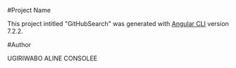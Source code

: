 #Project Name

This project intitled "GitHubSearch" was generated with [Angular CLI](https://github.com/angular/angular-cli) version 7.2.2.

#Author

UGIRIWABO ALINE CONSOLEE

